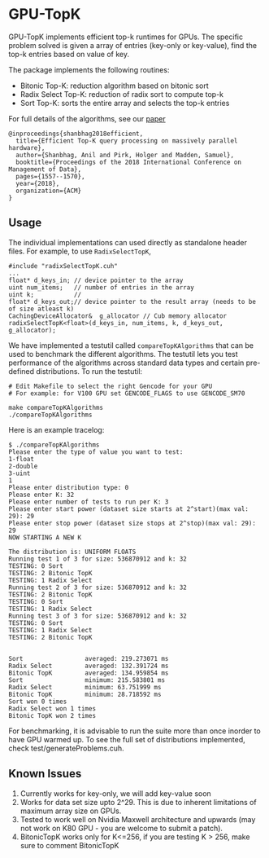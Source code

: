 GPU-TopK
========

GPU-TopK implements efficient top-k runtimes for GPUs. The specific problem solved is given a array of entries (key-only or key-value), find the top-k entries based on value of key. 

The package implements the following routines:

* Bitonic Top-K: reduction algorithm based on bitonic sort
* Radix Select Top-K: reduction of radix sort to compute top-k
* Sort Top-K: sorts the entire array and selects the top-k entries

For full details of the algorithms, see our [paper](http://anilshanbhag.in/static/papers/gputopk_sigmod18.pdf)

```
@inproceedings{shanbhag2018efficient,
  title={Efficient Top-K query processing on massively parallel hardware},
  author={Shanbhag, Anil and Pirk, Holger and Madden, Samuel},
  booktitle={Proceedings of the 2018 International Conference on Management of Data},
  pages={1557--1570},
  year={2018},
  organization={ACM}
}
```

Usage
----

The individual implementations can used directly as standalone header files. For example, to use `RadixSelectTopK`, 

```
#include "radixSelectTopK.cuh"
...
float* d_keys_in; // device pointer to the array
uint num_items;   // number of entries in the array
uint k;           // 
float* d_keys_out;// device pointer to the result array (needs to be of size atleast k)
CachingDeviceAllocator&  g_allocator // Cub memory allocator 
radixSelectTopK<float>(d_keys_in, num_items, k, d_keys_out, g_allocator);
```

We have implemented a testutil called `compareTopKAlgorithms` that can be used to benchmark the different algorithms. The testutil lets you test performance of the algorithms across standard data types and certain pre-defined distributions. To run the testutil:

```
# Edit Makefile to select the right Gencode for your GPU
# For example: for V100 GPU set GENCODE_FLAGS to use GENCODE_SM70

make compareTopKAlgorithms
./compareTopKAlgorithms
```

Here is an example tracelog:
```
$ ./compareTopKAlgorithms
Please enter the type of value you want to test:
1-float
2-double
3-uint
1
Please enter distribution type: 0
Please enter K: 32
Please enter number of tests to run per K: 3
Please enter start power (dataset size starts at 2^start)(max val: 29): 29
Please enter stop power (dataset size stops at 2^stop)(max val: 29): 29
NOW STARTING A NEW K

The distribution is: UNIFORM FLOATS
Running test 1 of 3 for size: 536870912 and k: 32
TESTING: 0 Sort
TESTING: 2 Bitonic TopK
TESTING: 1 Radix Select
Running test 2 of 3 for size: 536870912 and k: 32
TESTING: 2 Bitonic TopK
TESTING: 0 Sort
TESTING: 1 Radix Select
Running test 3 of 3 for size: 536870912 and k: 32
TESTING: 0 Sort
TESTING: 1 Radix Select
TESTING: 2 Bitonic TopK


Sort                 averaged: 219.273071 ms
Radix Select         averaged: 132.391724 ms
Bitonic TopK         averaged: 134.959854 ms
Sort                 minimum: 215.583801 ms
Radix Select         minimum: 63.751999 ms
Bitonic TopK         minimum: 28.718592 ms
Sort won 0 times
Radix Select won 1 times
Bitonic TopK won 2 times
```

For benchmarking, it is advisable to run the suite more than once inorder to have GPU warmed up. To see the full set of distributions implemented, check test/generateProblems.cuh. 

Known Issues
-----------
1. Currently works for key-only, we will add key-value soon
2. Works for data set size upto 2^29. This is due to inherent limitations of maximum array size on GPUs.
3. Tested to work well on Nvidia Maxwell architecture and upwards (may not work on K80 GPU - you are welcome to submit a patch). 
4. BitonicTopK works only for K<=256, if you are testing K > 256, make sure to comment BitonicTopK
